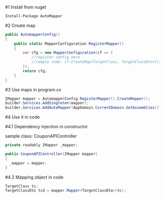 #1 Install from nuget
```c#
Install-Package AutoMapper
```
#2 Create map
```c#
public AutomapperConfig() 
{
	public static MapperConfiguration RegisterMapper()
	{
		var cfg = new MapperConfiguration(cf => {
			//register config here
			//sample code: cf.CreateMap<TargetClass, TargetClassDto>();
		});
		return cfg;
	}
}
```
#3 Use maps in program.cs
```c#
IMapper mapper = AutomapperConfig.RegisterMapper().CreateMapper();
builder.Services.AddSingleton(mapper);
builder.Services.AddAutoMapper(AppDomain.CurrentDomain.GetAssemblies());
```
#4 Use it in code

#4.1 Dependency injection in constructor

sample class: CouponAPIController
```c#
private readobly IMapper _mapper;

public CouponAPIController(IMapper mapper)
{
  _mapper = mapper;
}
```
#4.2 Mapping object in code
```c#
TargetClass tc;
TargetClassDto tcd = mapper.Mapper<TargetClassDto>(tc);
```

